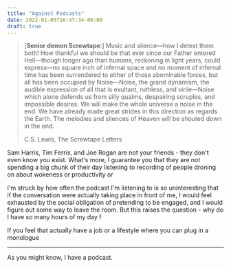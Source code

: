 ```yaml
---
title: "Against Podcasts"
date: 2022-01-05T16:47:34-06:00
draft: true
---
```


> [**Senior demon Screwtape**:] Music and silence—how I detest them both! How thankful we should be that ever since our Father entered Hell—though longer ago than humans, reckoning in light years, could express—no square inch of infernal space and no moment of infernal time has been surrendered to either of those abominable forces, but all has been occupied by Noise—Noise, the grand dynamism, the audible expression of all that is exultant, ruthless, and virile—Noise which alone defends us from silly qualms, despairing scruples, and impossible desires. We will make the whole universe a noise in the end. We have already made great strides in this direction as regards the Earth. The melodies and silences of Heaven will be shouted down in the end.
>
> C.S. Lewis, The Screwtape Letters



Sam Harris, Tim Ferris, and Joe Rogan are not your friends - they don't even know you exist. What's more, I guarantee you that they are not spending a big chunk of their day listening to recording of people droning on about wokeness or productivity or  

I'm struck by how often the podcast I'm listening to is so uninteresting that if the conversation were actually taking place in front of me, I would feel exhausted by the social obligation of pretending to be engaged, and I would figure out some way to leave the room. But this raises the question - why do I have so many hours of my day f

If you feel that actually have a job or a lifestyle where you can plug in a monologue

---

As you might know, I have a podcast. 
